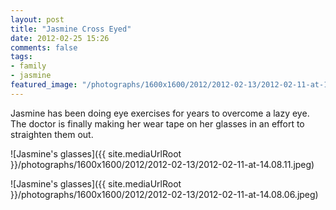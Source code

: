 ```yaml
---
layout: post
title: "Jasmine Cross Eyed"
date: 2012-02-25 15:26
comments: false
tags: 
- family
- jasmine
featured_image: "/photographs/1600x1600/2012/2012-02-13/2012-02-11-at-14.08.11.jpeg"
---
```

Jasmine has been doing eye exercises for years to overcome a lazy eye.  The doctor is finally making her wear tape on her glasses in an effort to straighten them out.



![Jasmine's glasses]({{ site.mediaUrlRoot }}/photographs/1600x1600/2012/2012-02-13/2012-02-11-at-14.08.11.jpeg)




![Jasmine's glasses]({{ site.mediaUrlRoot }}/photographs/1600x1600/2012/2012-02-13/2012-02-11-at-14.08.06.jpeg)
